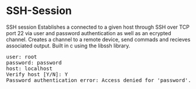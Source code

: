 # SSH-Session
SSH session
Establishes a connected to a given host through SSH over TCP port 22 via user and password authentication as well as an ecrypted channel. Creates a channel to a remote device, send commads and recieves associated output. Built in c using the libssh library.
<pre>
user: root
password: password
host: localhost
Verify host [Y/N]: Y
Password authentication error: Access denied for 'password'. Authentication that can continue: publickey,password
</pre>
